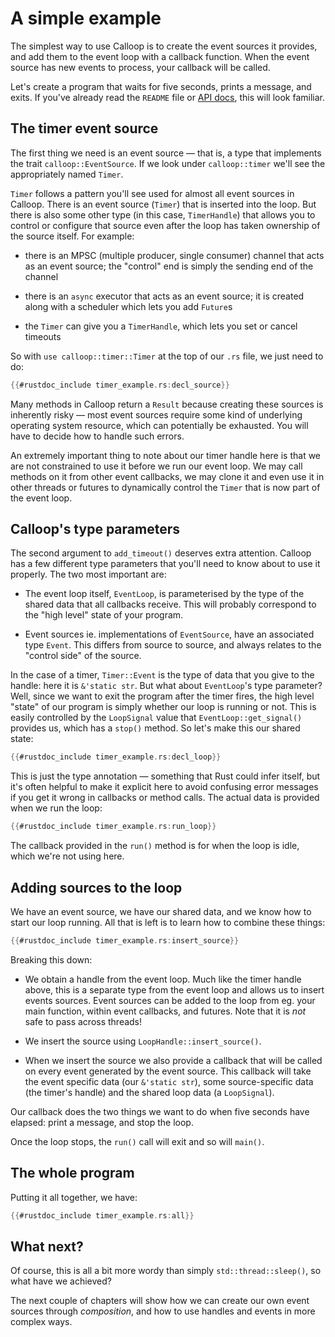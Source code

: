 # A simple example

The simplest way to use Calloop is to create the event sources it provides, and add them to the event loop with a callback function. When the event source has new events to process, your callback will be called.

Let's create a program that waits for five seconds, prints a message, and exits. If you've already read the `README` file or [API docs](api), this will look familiar.

## The timer event source

The first thing we need is an event source — that is, a type that implements the trait `calloop::EventSource`. If we look under `calloop::timer` we'll see the appropriately named `Timer`.

`Timer` follows a pattern you'll see used for almost all event sources in Calloop. There is an event source (`Timer`) that is inserted into the loop. But there is also some other type (in this case, `TimerHandle`) that allows you to control or configure that source even after the loop has taken ownership of the source itself. For example:

- there is an MPSC (multiple producer, single consumer) channel that acts as an event source; the "control" end is simply the sending end of the channel

- there is an `async` executor that acts as an event source; it is created along with a scheduler which lets you add `Future`s

- the `Timer` can give you a `TimerHandle`, which lets you set or cancel timeouts

So with `use calloop::timer::Timer` at the top of our `.rs` file, we just need to do:

```rust
{{#rustdoc_include timer_example.rs:decl_source}}
```

Many methods in Calloop return a `Result` because creating these sources is inherently risky — most event sources require some kind of underlying operating system resource, which can potentially be exhausted. You will have to decide how to handle such errors.

An extremely important thing to note about our timer handle here is that we are not constrained to use it before we run our event loop. We may call methods on it from other event callbacks, we may clone it and even use it in other threads or futures to dynamically control the `Timer` that is now part of the event loop.

## Calloop's type parameters
The second argument to `add_timeout()` deserves extra attention. Calloop has a few different type parameters that you'll need to know about to use it properly. The two most important are:

- The event loop itself, `EventLoop`, is parameterised by the type of the shared data that all callbacks receive. This will probably correspond to the "high level" state of your program.

- Event sources ie. implementations of `EventSource`, have an associated type `Event`. This differs from source to source, and always relates to the "control side" of the source.

In the case of a timer, `Timer::Event` is the type of data that you give to the handle: here it is `&'static str`. But what about `EventLoop`'s type parameter? Well, since we want to exit the program after the timer fires, the high level "state" of our program is simply whether our loop is running or not. This is easily controlled by the `LoopSignal` value that `EventLoop::get_signal()` provides us, which has a `stop()` method. So let's make this our shared state:

```rust
{{#rustdoc_include timer_example.rs:decl_loop}}
```

This is just the type annotation — something that Rust could infer itself, but it's often helpful to make it explicit here to avoid confusing error messages if you get it wrong in callbacks or method calls. The actual data is provided when we run the loop:

```rust
{{#rustdoc_include timer_example.rs:run_loop}}
```

The callback provided in the `run()` method is for when the loop is idle, which we're not using here.

## Adding sources to the loop
We have an event source, we have our shared data, and we know how to start our loop running. All that is left is to learn how to combine these things:

```rust
{{#rustdoc_include timer_example.rs:insert_source}}
```

Breaking this down:

- We obtain a handle from the event loop. Much like the timer handle above, this is a separate type from the event loop and allows us to insert events sources. Event sources can be added to the loop from eg. your main function, within event callbacks, and futures. Note that it is *not* safe to pass across threads!

- We insert the source using `LoopHandle::insert_source()`.

- When we insert the source we also provide a callback that will be called on every event generated by the event source. This callback will take the event specific data (our `&'static str`), some source-specific data (the timer's handle) and the shared loop data (a `LoopSignal`).

Our callback does the two things we want to do when five seconds have elapsed: print a message, and stop the loop.

Once the loop stops, the `run()` call will exit and so will `main()`.

## The whole program

Putting it all together, we have:

```rust
{{#rustdoc_include timer_example.rs:all}}
```
## What next?
Of course, this is all a bit more wordy than simply `std::thread::sleep()`, so what have we achieved?

The next couple of chapters will show how we can create our own event sources through *composition*, and how to use handles and events in more complex ways.